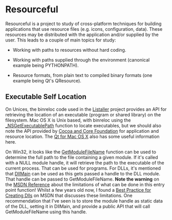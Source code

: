 Resourceful
===========
Resourceful is a project to study of cross-platform techniques for
building applications that use resource files (e.g. icons, configuration,
data). These resources may be distributed with the application and/or 
supplied by the user. This leads to a couple of main topics for study:

* Working with paths to resources without hard coding.

* Working with paths supplied through the environment (canonical example 
being PYTHONPATH).

* Resource formats, from plain text to compiled binary formats (one 
example being Qt's QResource).


Executable Self Location
------------------------
On Unices, the binreloc code used in the [Listaller](http://listaller.tenstral.net/index.html) project provides an API for retrieving the location 
of an executable (program or shared library) on the filesystem.
Mac OS X is Unix based, with binreloc using the [\_NSGetExecutablePath](https://developer.apple.com/library/mac/#documentation/Darwin/Reference/ManPages/man3/dyld.3.html) function to locate executables, but we should also note 
the API provided by [Cocoa and Core Foundation](https://developer.apple.com/library/mac/#documentation/CoreFoundation/Conceptual/CFBundles/Introduction/Introduction.html) for application and resource location. The [Qt for Mac OS X](http://qt-project.org/doc/qt-4.8/mac-differences.html) also has some
useful information here.


On Win32, it looks like the [GetModuleFileName](http://msdn.microsoft.com/en-us/library/windows/desktop/ms683197%28v=vs.85%29.aspx) function can be 
used to determine the full path to the file containing a given module.
If it's called with a NULL module handle, it will retrieve the path
to the executable of the current process. That can be used for programs.
For DLLs, it's mentioned that [DllMain](http://msdn.microsoft.com/en-us/library/windows/desktop/ms682583%28v=vs.85%29.aspx) can be used as this gets 
passed a handle to the DLL module. That handle can be passed to 
GetModuleFileName. **Note the warning** on the [MSDN Reference](http://msdn.microsoft.com/en-us/library/windows/desktop/ms682583%28v=vs.85%29.aspx) 
about the limitations of what can be done in this entry point function!
Whilst a few years old now, I found a 
[Best Practice for Creating Dlls](http://msdn.microsoft.com/en-us/windows/hardware/gg487379.aspx) on MSDN that discusses these limitations.
One recommendation that I've seen is to store the module handle as static 
data of the DLL, setting it in DllMain, and provide a public API that will 
call GetModuleFileName using this handle.

